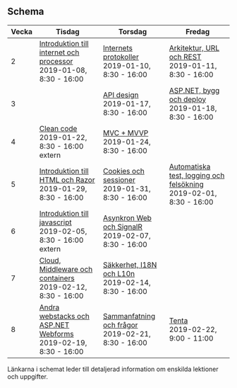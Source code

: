 ## Schema

Vecka|Tisdag |Torsdag|Fredag
-----|-------|-------|------
2|[Introduktion till internet och processor](lecture20190108.md)<br />2019-01-08, 8:30 - 16:00|[Internets protokoller](lecture20190110.md)<br />2019-01-10, 8:30 - 16:00|[Arkitektur, URL och REST](lecture20190111.md)<br />2019-01-11, 8:30 - 16:00
3||[API design](lecture20190115.md)<br />2019-01-17, 8:30 - 16:00|[ASP.NET, bygg och deploy](lecture20190117.md)<br />2019-01-18, 8:30 - 16:00
4|[Clean code](lecture20190122.md)<br />2019-01-22, 8:30 - 16:00<br /> extern|[MVC + MVVP](lecture20190124.md)<br />2019-01-24, 8:30 - 16:00|
5|[Introduktion till HTML och Razor](lecture20190129.md)<br />2019-01-29, 8:30 - 16:00|[Cookies och sessioner](lecture20190131.md)<br />2019-01-31, 8:30 - 16:00|[Automatiska test, logging och felsökning](lecture20190201.md)<br />2019-02-01, 8:30 - 16:00
6|[Introduktion till javascript](lecture20190205.md)<br />2019-02-05, 8:30 - 16:00<br /> extern|[Asynkron Web och SignalR](lecture20190207.md)<br />2019-02-07, 8:30 - 16:00|
7|[Cloud, Middleware och containers](lecture20190212.md)<br />2019-02-12, 8:30 - 16:00|[Säkkerhet, I18N och L10n](lecture20190214.md)<br />2019-02-14, 8:30 - 16:00|
8|[Andra webstacks och ASP.NET Webforms](lecture20190219.md)<br />2019-02-19, 8:30 - 16:00|[Sammanfatning och frågor](lecture20190221.md)<br />2019-02-21, 8:30 - 16:00|[Tenta](lecture20190222.md)<br />2019-02-22, 9:00 - 11:00

Länkarna i schemat leder till detaljerad information om enskilda lektioner och uppgifter.